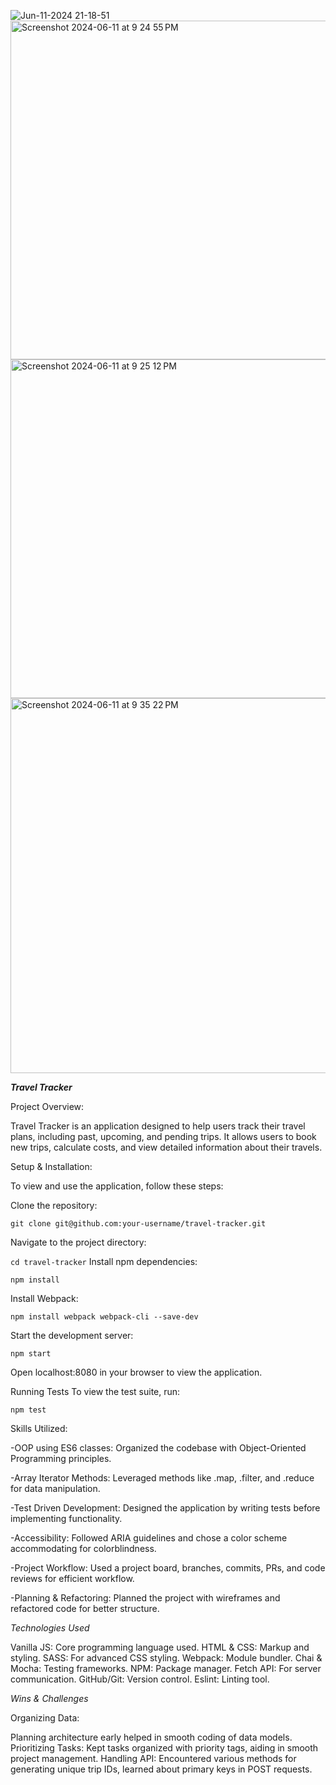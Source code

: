 ![Jun-11-2024 21-18-51](https://github.com/kevinm23nelson/Touring-Tracker/assets/162224908/519632e8-ffc4-40ff-a202-099548f00191)
<img width="542" alt="Screenshot 2024-06-11 at 9 24 55 PM" src="https://github.com/kevinm23nelson/Touring-Tracker/assets/162224908/0b808819-2be9-4ff7-801d-72d340e7be67"> <img width="542" alt="Screenshot 2024-06-11 at 9 25 12 PM" src="https://github.com/kevinm23nelson/Touring-Tracker/assets/162224908/e70bca50-ac58-4b8e-9a38-d506209c6588">
<img width="600" alt="Screenshot 2024-06-11 at 9 35 22 PM" src="https://github.com/kevinm23nelson/Touring-Tracker/assets/162224908/fbaf71e9-7bf4-479a-b95e-ad318206c843">





***Travel Tracker***

Project Overview:

Travel Tracker is an application designed to help users track their travel plans, including past, upcoming, and pending trips. It allows users to book new trips, calculate costs, and view detailed information about their travels.

Setup & Installation:

To view and use the application, follow these steps:

Clone the repository:

```git clone git@github.com:your-username/travel-tracker.git```

Navigate to the project directory:

```cd travel-tracker```
Install npm dependencies:


```npm install```

Install Webpack:

```npm install webpack webpack-cli --save-dev```

Start the development server:

```npm start```

Open localhost:8080 in your browser to view the application.

Running Tests
To view the test suite, run:

```npm test```

Skills Utilized:

-OOP using ES6 classes: Organized the codebase with Object-Oriented Programming principles.

-Array Iterator Methods: Leveraged methods like .map, .filter, and .reduce for data manipulation.

-Test Driven Development: Designed the application by writing tests before implementing functionality.

-Accessibility: Followed ARIA guidelines and chose a color scheme accommodating for colorblindness.

-Project Workflow: Used a project board, branches, commits, PRs, and code reviews for efficient workflow.

-Planning & Refactoring: Planned the project with wireframes and refactored code for better structure.

*Technologies Used*

Vanilla JS: Core programming language used.
HTML & CSS: Markup and styling.
SASS: For advanced CSS styling.
Webpack: Module bundler.
Chai & Mocha: Testing frameworks.
NPM: Package manager.
Fetch API: For server communication.
GitHub/Git: Version control.
Eslint: Linting tool.

*Wins & Challenges*

Organizing Data:

Planning architecture early helped in smooth coding of data models.
Prioritizing Tasks:
Kept tasks organized with priority tags, aiding in smooth project management.
Handling API:
Encountered various methods for generating unique trip IDs, learned about primary keys in POST requests.
